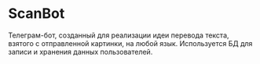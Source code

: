 # ScanBot

Телеграм-бот, созданный для реализации идеи перевода текста, взятого с отправленной картинки, на любой язык.
Используется БД для записи и хранения данных пользователей.

